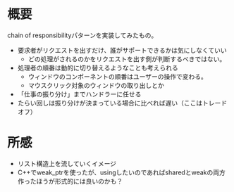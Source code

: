 # 概要

chain of responsibilityパターンを実装してみたもの。

* 要求者がリクエストを出すだけ、誰がサポートできるかは気にしなくていい
  * どの処理がされるのかをリクエストを出す側が判断するべきではない。
* 処理者の順番は動的に切り替えるようなことも考えられる
  * ウィンドウのコンポーネントの順番はユーザーの操作で変わる。
  * マウスクリック対象のウィンドウの取り出しとか
* 「仕事の振り分け」までハンドラーに任せる
* たらい回しは振り分けが決まっている場合に比べれば遅い（ここはトレードオフ）


# 所感

* リスト構造上を流していくイメージ
* C++でweak_ptrを使ったが、usingしたいのであればsharedとweakの両方作ったほうが形式的には良いのかも？